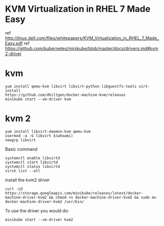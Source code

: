# KVM Virtualization in RHEL 7 Made Easy    
ref http://linux.dell.com/files/whitepapers/KVM_Virtualization_in_RHEL_7_Made_Easy.pdf
ref https://github.com/kubernetes/minikube/blob/master/docs/drivers.md#kvm2-driver

# kvm

    yum install qemu-kvm libvirt libvirt-python libguestfs-tools virt-install
    https://github.com/dhiltgen/docker-machine-kvm/releases
    minikube start --vm-driver kvm

# kvm 2

    yum install libvirt-daemon-kvm qemu-kvm
    usermod -a -G libvirt $(whoami)
    newgrp libvirt

Basic command 

    systemctl enable libvirtd
    systemctl start libvirtd
    systemctl status libvirtd
    virsh list --all 

install the kvm2 driver

    curl -LO https://storage.googleapis.com/minikube/releases/latest/docker-machine-driver-kvm2 && chmod +x docker-machine-driver-kvm2 && sudo mv docker-machine-driver-kvm2 /usr/bin/

To use the driver you would do:

    minikube start --vm-driver kvm2
